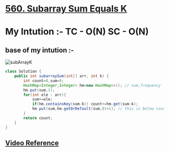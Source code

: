 # **[560. Subarray Sum Equals K](https://leetcode.com/problems/subarray-sum-equals-k/)**


# **My Intution :- TC - O(N) SC - O(N)**

## base of my intution :-
![subArrayK](https://user-images.githubusercontent.com/71629248/123503152-c2548e00-d66e-11eb-8e9c-c688e8df983b.png)

```java
class Solution {
    public int subarraySum(int[] arr, int k) {
        int count=0,sum=0;
        HashMap<Integer,Integer> hm=new HashMap<>(); // sum,frequency
        hm.put(sum,1);
        for(int ele : arr){
            sum+=ele;
            if(hm.containsKey(sum-k)) count+=hm.get(sum-k);
            hm.put(sum,hm.getOrDefault(sum,0)+1); // this is below count, because let say k=0 then after adding 1st element in hm hm.contains will return true for that element and count will increment. 
        }
        return count;
    }
}
```
## **[Video Reference](https://youtu.be/20v8zSo2v18)**
